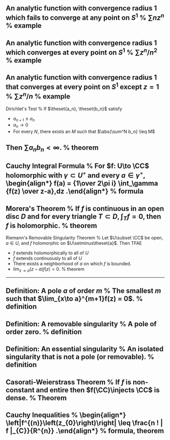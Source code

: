 An analytic function with convergence radius 1 which fails to converge at any point on $S^1$
%
$\sum nz^n$
%
example
---

An analytic function with convergence radius 1 which converges at every point on $S^1$
%
$\sum z^n/n^2$
%
example
---

An analytic function with convergence radius 1 that converges at every point on $S^1$ except $z=1$
%
$\sum z^n/n$
%
example
---

Dirichlet's Test
%
If $\theset{a_n}, \theset{b_n}$ satisfy

- $a_{n+1} \leq a_n$
- $a_n \to 0$
- For every $N$, there exists an $M$ such that $\abs{\sum^N b_n} \leq M$

Then $\sum a_n b_n < \infty$.
%
theorem
---

Cauchy Integral Formula
%
For $f: U\to \CC$ holomorphic with $\gamma \subset U^\circ$ and every $a\in \gamma^\circ$, 
\begin{align*}
f(a) = {1\over 2\pi i} \int_\gamma {f(z) \over z-a}\,dz
.\end{align*}
%
formula
---

Morera's Theorem
%
If $f$ is continuous in an open disc $D$ and for every triangle $T\subset D, \int_T f = 0$, then $f$ is holomorphic.
%
theorem
---

Riemann's Removable Singularity Theorem
%
Let $U\subset \CC$ be open, $a\in U$, and $f$ holomorphic on $U\setminus\theset{a}$. 
Then TFAE
- $f$ extends holomorphically to all of $U$
- $f$ extends continuously to all of $U$
- There exists a neighborhood of $a$ on which $f$ is bounded.
- $\lim_{z\to a} (z-a)f(z) = 0$.
%
theorem
---

Definition: A pole $a$ of order $m$
%
The smallest $m$ such that $\lim_{x\to a}^{m+1}f(z) = 0$.
%
definition
---

Definition: A removable singularity
%
A pole of order zero.
%
definition
---

Definition: An essential singularity
%
An isolated singularity that is not a pole (or removable).
%
definition
---

Casorati-Weierstrass Theorem
%
If $f$ is non-constant and entire then $f(\CC)\injects \CC$ is dense.
%
Theorem
---

Cauchy Inequalities
%
\begin{align*}
\left|f^{(n)}\left(z_{0}\right)\right| \leq \frac{n ! | f \|_{C}}{R^{n}}
.\end{align*}
%
formula, theorem
---

